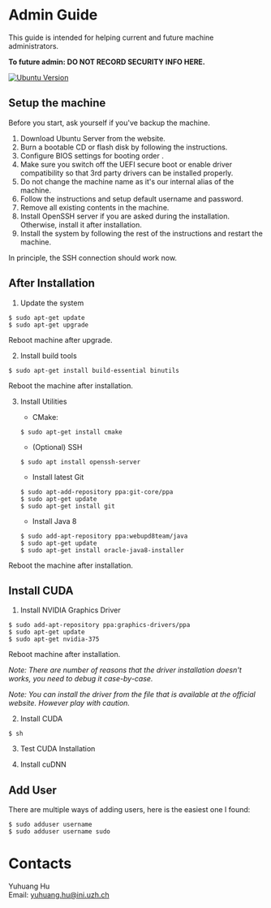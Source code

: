 # Admin Guide

This guide is intended for helping current and future machine administrators.

__To future admin: DO NOT RECORD SECURITY INFO HERE.__

[![Ubuntu Version](https://img.shields.io/badge/Ubuntu%20Server-16.04-yellowgreen.svg)](https://launchpad.net/ubuntu/+mirror/releases.ubuntu.csg.uzh.ch-releases)

## Setup the machine

Before you start, ask yourself if you've backup the machine.

1. Download Ubuntu Server from the website.
2. Burn a bootable CD or flash disk by following the instructions.
3. Configure BIOS settings for booting order .
4. Make sure you switch off the UEFI secure boot or enable driver compatibility so that 3rd party drivers can be installed properly.
5. Do not change the machine name as it's our internal alias of the machine.
6. Follow the instructions and setup default username and password.
7. Remove all existing contents in the machine. 
8. Install OpenSSH server if you are asked during the installation. Otherwise, install it after installation.
8. Install the system by following the rest of the instructions and restart the machine.

In principle, the SSH connection should work now.

## After Installation

1. Update the system

```
$ sudo apt-get update
$ sudo apt-get upgrade
```

Reboot machine after upgrade.

2. Install build tools

```
$ sudo apt-get install build-essential binutils
```

Reboot the machine after installation.

3. Install Utilities

    + CMake:

    ```
    $ sudo apt-get install cmake
    ```
    + (Optional) SSH

    ```
    $ sudo apt install openssh-server
    ```

    + Install latest Git

    ```
    $ sudo apt-add-repository ppa:git-core/ppa
    $ sudo apt-get update
    $ sudo apt-get install git
    ```

    + Install Java 8

    ```
    $ sudo add-apt-repository ppa:webupd8team/java
    $ sudo apt-get update
    $ sudo apt-get install oracle-java8-installer
    ```

Reboot the machine after installation.

## Install CUDA

1. Install NVIDIA Graphics Driver

```
$ sudo add-apt-repository ppa:graphics-drivers/ppa
$ sudo apt-get update
$ sudo apt-get nvidia-375
```

Reboot machine after installation.

_Note: There are number of reasons that the driver installation doesn't works, you need to debug it case-by-case._

_Note: You can install the driver from the file that is available at the official website. However play with caution._


2. Install CUDA

```
$ sh 
```

3. Test CUDA Installation

4. Install cuDNN

## Add User

There are multiple ways of adding users, here is the easiest one I found:

```
$ sudo adduser username
$ sudo adduser username sudo
```

# Contacts

Yuhuang Hu  
Email: yuhuang.hu@ini.uzh.ch
